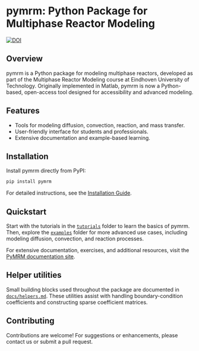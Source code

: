 # pymrm: Python Package for Multiphase Reactor Modeling

[![DOI](https://zenodo.org/badge/901029258.svg)](https://zenodo.org/badge/latestdoi/901029258)

## Overview

pymrm is a Python package for modeling multiphase reactors, developed as part of the Multiphase Reactor Modeling course at Eindhoven University of Technology. Originally implemented in Matlab, pymrm is now a Python-based, open-access tool designed for accessibility and advanced modeling.

## Features

- Tools for modeling diffusion, convection, reaction, and mass transfer.
- User-friendly interface for students and professionals.
- Extensive documentation and example-based learning.

## Installation

Install pymrm directly from PyPI:
```sh
pip install pymrm
```

For detailed instructions, see the [Installation Guide](https://github.com/multiscale-modelling-multiphase-flows/pymrm/blob/main/docs/installation.md).

## Quickstart

Start with the tutorials in the [`tutorials`](https://github.com/multiscale-modelling-multiphase-flows/pymrm/tree/main/tutorials) folder to learn the basics of pymrm. Then, explore the [`examples`](https://github.com/multiscale-modelling-multiphase-flows/pymrm/tree/main/examples) folder for more advanced use cases, including modeling diffusion, convection, and reaction processes.

For extensive documentation, exercises, and additional resources, visit the [PyMRM documentation site](https://multiscale-modelling-multiphase-flows.github.io/pymrm-book).

## Helper utilities

Small building blocks used throughout the package are documented in
[`docs/helpers.md`](docs/helpers.md). These utilities assist with
handling boundary-condition coefficients and constructing sparse
coefficient matrices.

## Contributing

Contributions are welcome! For suggestions or enhancements, please contact us or submit a pull request.

